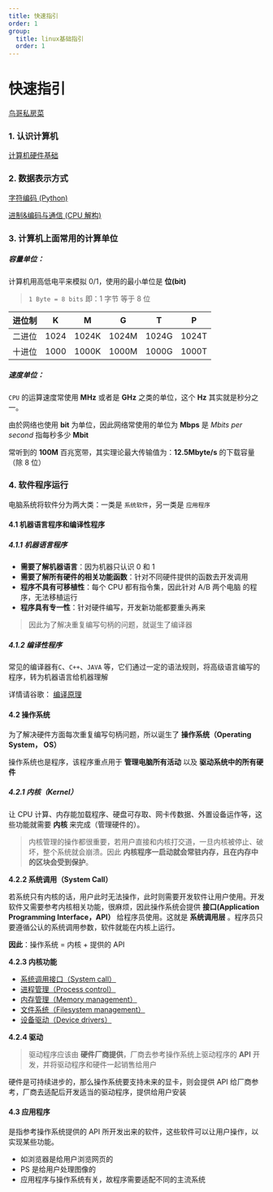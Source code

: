 ```yaml
---
title: 快速指引
order: 1
group:
  title: linux基础指引
  order: 1
---
```


# 快速指引

[鸟哥私房菜](http://cn.linux.vbird.org/linux_basic/linux_basic.php)

### 1. 认识计算机

[计算机硬件基础](/unix_like/硬件基础/cpu/cpu)

### 2. 数据表示方式

[字符编码 (Python)](/back_end/python/base/初识/字符编码)

[进制&编码与通信 (CPU 解构)](/soul/计算机组成原理/解构cpu)

### 3. 计算机上面常用的计算单位

##### **容量单位：**

计算机用高低电平来模拟 0/1，使用的最小单位是 **位(bit)**

> `1 Byte = 8 bits` 即：1 字节 等于 8 位

| 进位制 | K    | M     | G     | T     | P     |
| ------ | ---- | ----- | ----- | ----- | ----- |
| 二进位 | 1024 | 1024K | 1024M | 1024G | 1024T |
| 十进位 | 1000 | 1000K | 1000M | 1000G | 1000T |

##### **速度单位：**

`CPU` 的运算速度常使用 **MHz** 或者是 **GHz** 之类的单位，这个 **Hz** 其实就是秒分之一。

由於网络也使用 **bit** 为单位，因此网络常使用的单位为 **Mbps** 是 _Mbits per second_ 指每秒多少 **Mbit**

<Alert type="error">常听到的 **100M** 百兆宽带，其实理论最大传输值为：**12.5Mbyte/s** 的下载容量（除 8 位）</Alert>

### 4. 软件程序运行

电脑系统将软件分为两大类：一类是 `系统软件`，另一类是 `应用程序`

#### 4.1 机器语言程序和编译性程序

##### 4.1.1 机器语言程序

- **需要了解机器语言**：因为机器只认识 0 和 1
- **需要了解所有硬件的相关功能函数**：针对不同硬件提供的函数去开发调用
- **程序不具有可移植性**：每个 CPU 都有指令集，因此针对 A/B 两个电脑 的程序，无法移植运行
- **程序具有专一性**：针对硬件编写，开发新功能都要重头再来

> 因此为了解决重复编写句柄的问题，就诞生了编译器

##### 4.1.2 编译性程序

常见的编译器有`C`、`C++`、`JAVA` 等，它们通过一定的语法规则，将高级语言编写的程序，转为机器语言给机器理解

详情请谷歌： [编译原理]()

#### 4.2 操作系统

<Alert type="info">为了解决硬件方面每次重复编写句柄问题，所以诞生了 **操作系统（Operating System， OS）**</Alert>

操作系统也是程序，该程序重点用于 **管理电脑所有活动** 以及 **驱动系统中的所有硬件**

##### **4.2.1 内核（Kernel）**

让 CPU 计算、内存能加载程序、硬盘可存取、网卡传数据、外置设备运作等，这些功能就需要 **内核** 来完成（管理硬件的）。

> 内核管理的操作都很重要，若用户直接和内核打交道，一旦内核被停止、破坏，整个系统就会崩溃。因此 **内核程序一启动就会常驻内存，且在内存中的区块会受到保护**。

**4.2.2 系统调用（System Call）**

若系统只有内核的话，用户此时无法操作，此时则需要开发软件让用户使用。开发软件又需要参考内核相关功能，很麻烦，因此操作系统会提供 **接口(Application Programming Interface，API）** 给程序员使用。这就是 **系统调用层** 。程序员只要遵循公认的系统调用参数，软件就能在内核上运行。

**因此**：<Badge type="orange">操作系统</Badge> = <Badge type="error">内核</Badge> + <Badge type="queen">提供的 API </Badge>

**4.2.3 内核功能**

- [系统调用接口（System call）]()
- [进程管理（Process control）]()
- [内存管理（Memory management）]()
- [文件系统（Filesystem management）]()
- [设备驱动（Device drivers）]()

**4.2.4 驱动**

> 驱动程序应该由 **硬件厂商提供**，厂商去参考操作系统上驱动程序的 **API** 开发，并将驱动程序和硬件一起销售给用户

硬件是可持续进步的，那么操作系统要支持未来的显卡，则会提供 API 给厂商参考，厂商去适配后开发适当的驱动程序，提供给用户安装

#### 4.3 应用程序

是指参考操作系统提供的 API 所开发出来的软件，这些软件可以让用户操作，以实现某些功能。

- 如浏览器是给用户浏览网页的
- PS 是给用户处理图像的
- 应用程序与操作系统有关，故程序需要适配不同的主流系统
